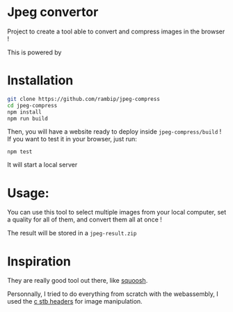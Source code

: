 Jpeg convertor
=============

Project to create a tool able to convert and compress images in the browser !

This is powered by <a style="background-image: https://webassembly.org/css/webassembly.svg; width:100; heigt:50" href="https://webassembly.org"></a>


# Installation

```bash
git clone https://github.com/rambip/jpeg-compress
cd jpeg-compress
npm install
npm run build
```

Then, you will have a website ready to deploy inside `jpeg-compress/build` !
If you want to test it in your browser, just run:

```
npm test
```
It will start a local server


# Usage:

You can use this tool to select multiple images from your local computer, set a quality for all of them,
and convert them all at once !

The result will be stored in a `jpeg-result.zip`


# Inspiration

They are really good tool out there, like [squoosh](https://squoosh.app/).

Personnally, I tried to do everything from scratch with the webassembly, I used the [c stb headers](https://github.com/nothings/stb) for image manipulation.
